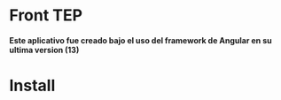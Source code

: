 <h1> Front TEP </h1>

<h4>Este aplicativo fue creado bajo el uso del framework de Angular en su ultima version (13)</h4>

<h1>Install</h1>

<code> 

</code>
